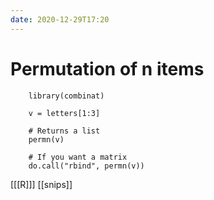 ```yaml
---
date: 2020-12-29T17:20
---
```


# Permutation of n items

		library(combinat)

		v = letters[1:3]

		# Returns a list
		permn(v)

		# If you want a matrix
		do.call("rbind", permn(v))

[[[R]]]
[[snips]]